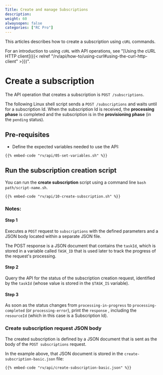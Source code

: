 ```yaml
---
Title: Create and manage Subscriptions
description: 
weight: 60
alwaysopen: false
categories: ["RC Pro"]
---
```


This articles describes how to create a subscription using `cURL` commands. 

For an introduction to using `cURL` with API operations, see "[Using the cURL HTTP client]({{< relref  "/rv/api/how-to/using-curl#using-the-curl-http-client" >}})".


# Create a subscription

The API operation that creates a subscription is `POST /subscriptions`.

The following Linux shell script sends a `POST /subscriptions` and waits until for a subscription Id. When the subscription Id is received, the **processing phase** is completed and the subscription is in the **provisioning phase** (in the `pending` status).  

## Pre-requisites

* Define the expected variables needed to use the API:

```shell
{{% embed-code "rv/api/05-set-variables.sh" %}}
```

## Run the subscription creation script

You can run the **create subscription** script using a command line `bash path/script-name.sh`.

```shell
{{% embed-code "rv/api/10-create-subscription.sh" %}}
```

### **Notes:**

#### Step 1

Executes a `POST` request to `subscriptions` with the defined parameters and a JSON body located within a separate JSON file.

The POST response is a JSON document that contains the `taskId`, which is stored in a variable called `TASK_ID` that is used later to track the progress of the request's processing.

#### Step 2

Query the API for the status of the subscription creation request, identified by the `taskId` (whose value is stored in the `$TASK_IS` variable).

#### Step 3

As soon as the status changes from `processing-in-progress` to `processing-completed` (or `processing-error`), print the `response` , including the `resourceId` (which in this case is a Subscription Id).


### Create subscription request JSON body

The created subscription is defined by a JSON document that is sent as the body of the `POST subscriptions` request.

In the example above, that JSON document is stored in the `create-subscription-basic.json` file:


```shell
{{% embed-code "rv/api/create-subscription-basic.json" %}}
```





